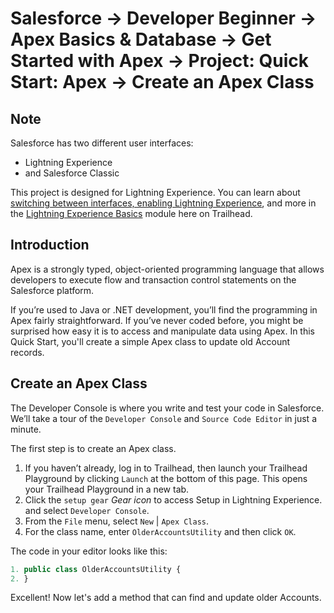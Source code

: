 # Salesforce -> Developer Beginner -> Apex Basics & Database -> Get Started with Apex -> Project: Quick Start: Apex -> Create an Apex Class

## Note

Salesforce has two different user interfaces:

- Lightning Experience
- and Salesforce Classic

This project is designed for Lightning Experience. You can learn about [switching between interfaces, enabling Lightning Experience](https://help.salesforce.com/articleView?id=lex_switching_uis.htm&language=en_US), and more in the [Lightning Experience Basics](https://trailhead.salesforce.com/module/lex_migration_introduction) module here on Trailhead.

## Introduction

Apex is a strongly typed, object-oriented programming language that allows developers to execute flow and transaction control statements on the Salesforce platform.

If you’re used to Java or .NET development, you’ll find the programming in Apex fairly straightforward. If you’ve never coded before, you might be surprised how easy it is to access and manipulate data using Apex. In this Quick Start, you'll create a simple Apex class to update old Account records.

## Create an Apex Class

The Developer Console is where you write and test your code in Salesforce. We’ll take a tour of the `Developer Console` and `Source Code Editor` in just a minute.

The first step is to create an Apex class.

1. If you haven’t already, log in to Trailhead, then launch your Trailhead Playground by clicking `Launch` at the bottom of this page. This opens your Trailhead Playground in a new tab.
2. Click the `setup gear` *Gear icon* to access Setup in Lightning Experience. and select `Developer Console`.
3. From the `File` menu, select `New` | `Apex Class`.
4. For the class name, enter `OlderAccountsUtility` and then click `OK`.

The code in your editor looks like this:

```js
1. public class OlderAccountsUtility {
2. }
```

Excellent! Now let's add a method that can find and update older Accounts.
